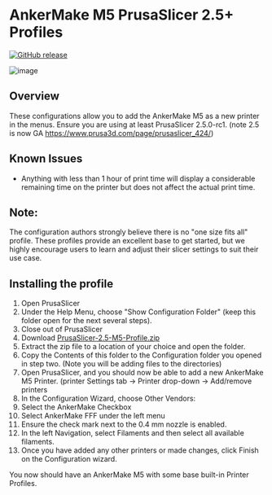 # AnkerMake M5 PrusaSlicer 2.5+ Profiles

[![GitHub release](https://img.shields.io/github/v/release/just-trey/AnkerMake-M5-Profile?display_name=tag&sort=semver&style=for-the-badge)](https://github.com/just-trey/AnkerMake-M5-Profile/releases/latest)

![image](https://user-images.githubusercontent.com/10281380/204983009-1b896ab9-774d-414d-adbe-b3f8aad5ccf2.png)

## Overview

These configurations allow you to add the AnkerMake M5 as a new printer in the menus. Ensure you are using at least PrusaSlicer 2.5.0-rc1. (note 2.5 is now GA <https://www.prusa3d.com/page/prusaslicer_424/>)

## Known Issues

- Anything with less than 1 hour of print time will display a considerable remaining time on the printer but does not affect the actual print time.

## Note: 

The configuration authors strongly believe there is no "one size fits all" profile. These profiles provide an excellent base to get started, but we highly encourage users to learn and adjust their slicer settings to suit their use case. 

## Installing the profile

1. Open PrusaSlicer
1. Under the Help Menu, choose "Show Configuration Folder" (keep this folder open for the next several steps).
1. Close out of PrusaSlicer
1. Download [PrusaSlicer-2.5-M5-Profile.zip](https://github.com/just-trey/AnkerMake-M5-Profile/releases/latest/download/PrusaSlicer-2.5-M5-Profile.zip)
1. Extract the zip file to a location of your choice and open the folder.
1. Copy the Contents of this folder to the Configuration folder you opened in step two. (Note you will be adding files to the directories)
1. Open PrusaSlicer, and you should now be able to add a new AnkerMake M5 Printer. (printer Settings tab → Printer drop-down → Add/remove printers
1. In the Configuration Wizard, choose Other Vendors:
1. Select the AnkerMake Checkbox
1. Select AnkerMake FFF under the left menu
1. Ensure the check mark next to the 0.4 mm nozzle is enabled.
1. In the left Navigation, select Filaments and then select all available filaments.  
1. Once you have added any other printers or made changes, click Finish on the Configuration wizard.

You now should have an AnkerMake M5 with some base built-in Printer Profiles.
